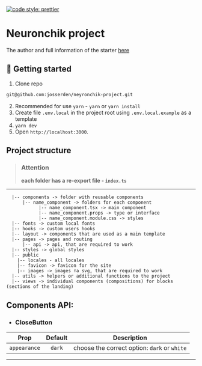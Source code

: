 [![code style: prettier](https://img.shields.io/badge/code_style-prettier-ff69b4.svg?style=flat-square)](https://github.com/prettier/prettier)

# Neuronchik project

The author and full information of the starter [here](info.md)

## 🥁 Getting started

1. Clone repo

```bash
git@github.com:josserden/neyronchik-project.git
```

2. Recommended for use `yarn` - `yarn` or `yarn install`
3. Create file `.env.local` in the project root using `.env.local.example` as a template
4. `yarn dev`
5. Open `http://localhost:3000`.

## Project structure

> ### Attention
>
> **each folder has a re-export file - `index.ts`**

---

```
  |-- components -> folder with reusable components
      |-- name_component -> folders for each component
            |-- name_component.tsx -> main component
            |-- name_component.props -> type or interface
            |-- name_component.module.css -> styles
  |-- fonts -> custom local fonts
  |-- hooks -> custom users hooks
  |-- layout -> components that are used as a main template
  |-- pages -> pages and routing
      |-- api -> api, that are required to work
  |-- styles -> global styles
  |-- public
    |-- locales - all locales
    |-- favicon -> favicon for the site
    |-- images -> images та svg, that are required to work
  |-- utils -> helpers or additional functions to the project
  |-- views -> individual components (compositions) for blocks (sections of the landing)
```

## Components API:

- ### CloseButton

| Prop         | Default | Description                                  |
| ------------ | :-----: | -------------------------------------------- |
| `appearance` | `dark`  | choose the correct option: `dark` or `white` |

---
